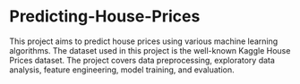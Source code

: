 # Predicting-House-Prices
This project aims to predict house prices using various machine learning algorithms. The dataset used in this project is the well-known Kaggle House Prices dataset. The project covers data preprocessing, exploratory data analysis, feature engineering, model training, and evaluation.
